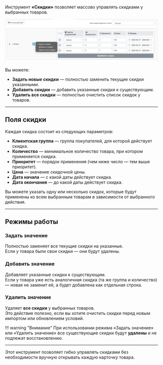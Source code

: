 Инструмент **«Скидки»** позволяет массово управлять скидками у выбранных товаров.

![product-discounts.png](product-discounts.png)

Вы можете:

- **Задать новые скидки** — полностью заменить текущие скидки указанными.
- **Добавить скидки** — добавить указанные скидки к существующим.
- **Удалить все скидки** — полностью очистить список скидок у товаров.

---

## Поля скидки

Каждая скидка состоит из следующих параметров:

- **Клиентская группа** — группа покупателей, для которой действует скидка.
- **Количество** — минимальное количество товара, при котором применяется скидка.
- **Приоритет** — порядок применения (чем ниже число — тем выше приоритет).
- **Цена** — значение скидочной цены.
- **Дата начала** — с какой даты действует скидка.
- **Дата окончания** — до какой даты действует скидка.

Вы можете указать одну или несколько скидок, которые будут применены ко всем выбранным товарам в зависимости от выбранного действия.

---

## Режимы работы

### Задать значение

Полностью заменяет все текущие скидки на указанные.  
Если у товара были свои скидки — они будут удалены.

### Добавить значение

Добавляет указанные скидки к существующим.  
Если у товара уже есть аналогичная скидка (та же группа и количество) — новая не заменит её, а будет добавлена как отдельная строка.

### Удалить значение

Удаляет **все скидки** у выбранных товаров.  
Это действие полезно, если вы хотите очистить скидки перед новым импортом или обновлением условий.

!!! warning "Внимание"
    При использовании режима «Задать значение» или «Удалить значение» все существующие скидки будут **удалены** и не подлежат восстановлению.

---

Этот инструмент позволяет гибко управлять скидками без необходимости вручную открывать каждую карточку товара.
